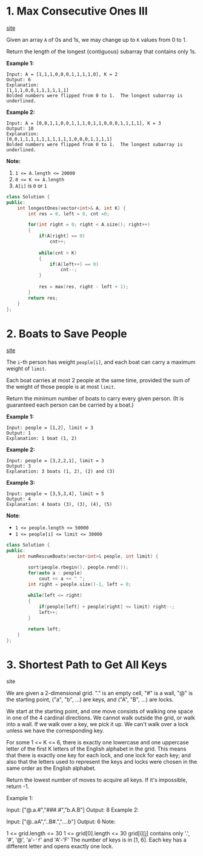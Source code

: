 # 1. Max Consecutive Ones III

[site](https://leetcode.com/problems/max-consecutive-ones-iii/)

Given an array `A` of 0s and 1s, we may change up to `K` values from 0 to 1.

Return the length of the longest (contiguous) subarray that contains only 1s. 

 

**Example 1:**

```
Input: A = [1,1,1,0,0,0,1,1,1,1,0], K = 2
Output: 6
Explanation: 
[1,1,1,0,0,1,1,1,1,1,1]
Bolded numbers were flipped from 0 to 1.  The longest subarray is underlined.
```

**Example 2:**

```
Input: A = [0,0,1,1,0,0,1,1,1,0,1,1,0,0,0,1,1,1,1], K = 3
Output: 10
Explanation: 
[0,0,1,1,1,1,1,1,1,1,1,1,0,0,0,1,1,1,1]
Bolded numbers were flipped from 0 to 1.  The longest subarray is underlined.
```

 

**Note:**

1. `1 <= A.length <= 20000`
2. `0 <= K <= A.length`
3. `A[i]` is `0` or `1` 

```c++
class Solution {
public:
    int longestOnes(vector<int>& A, int K) {
        int res = 0, left = 0, cnt =0;

        for(int right = 0; right < A.size(); right++)
        {
            if(A[right] == 0)
                cnt++;
            
            while(cnt > K)
            {
                if(A[left++] == 0)
                    cnt--;
            }
                       
            res = max(res, right - left + 1);
        }
        return res;
    }
};
```


# 2. Boats to Save People

[site](https://leetcode.com/problems/boats-to-save-people/)

The `i`-th person has weight `people[i]`, and each boat can carry a maximum weight of `limit`.

Each boat carries at most 2 people at the same time, provided the sum of the weight of those people is at most `limit`.

Return the minimum number of boats to carry every given person. (It is guaranteed each person can be carried by a boat.)

 

**Example 1:**

```
Input: people = [1,2], limit = 3
Output: 1
Explanation: 1 boat (1, 2)
```

**Example 2:**

```
Input: people = [3,2,2,1], limit = 3
Output: 3
Explanation: 3 boats (1, 2), (2) and (3)
```

**Example 3:**

```
Input: people = [3,5,3,4], limit = 5
Output: 4
Explanation: 4 boats (3), (3), (4), (5)
```

**Note**:

- `1 <= people.length <= 50000`
- `1 <= people[i] <= limit <= 30000`



```c++
class Solution {
public:
    int numRescueBoats(vector<int>& people, int limit) {

        sort(people.rbegin(), people.rend());
        for(auto a : people)
            cout << a << " ";
        int right = people.size()-1, left = 0;
        
        while(left <= right)
        {
            if(people[left] + people[right] <= limit) right--; 
            left++;
        }

        return left;
    }
};
```


# 3. Shortest Path to Get All Keys
site

We are given a 2-dimensional grid. "." is an empty cell, "#" is a wall, "@" is the starting point, ("a", "b", ...) are keys, and ("A", "B", ...) are locks.

We start at the starting point, and one move consists of walking one space in one of the 4 cardinal directions. We cannot walk outside the grid, or walk into a wall. If we walk over a key, we pick it up. We can't walk over a lock unless we have the corresponding key.

For some 1 <= K <= 6, there is exactly one lowercase and one uppercase letter of the first K letters of the English alphabet in the grid. This means that there is exactly one key for each lock, and one lock for each key; and also that the letters used to represent the keys and locks were chosen in the same order as the English alphabet.

Return the lowest number of moves to acquire all keys. If it's impossible, return -1.

Example 1:

Input: ["@.a.#","###.#","b.A.B"]
Output: 8
Example 2:

Input: ["@..aA","..B#.","....b"]
Output: 6
Note:

1 <= grid.length <= 30
1 <= grid[0].length <= 30
grid[i][j] contains only '.', '#', '@', 'a'-``'f``' and 'A'-'F'
The number of keys is in [1, 6]. Each key has a different letter and opens exactly one lock.
